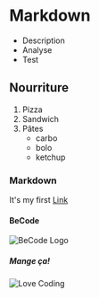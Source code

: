 # Markdown
- Description
- Analyse
- Test

## Nourriture
1. Pizza
2. Sandwich
3. Pâtes
    - carbo
    - bolo
    - ketchup

### Markdown
It's my first [Link](https://upload.wikimedia.org/wikipedia/commons/thumb/4/48/Markdown-mark.svg/1200px-Markdown-mark.svg.png)

#### BeCode
![BeCode Logo](https://upload.wikimedia.org/wikipedia/commons/thumb/4/48/Markdown-mark.svg/1200px-Markdown-mark.svg.png "MarkDown")

##### Mange ça!
![Love Coding](https://camo.githubusercontent.com/d41c677ec535dc1526cfdc0a7312bf5684f4e14fbc3d2b52ba39141b36bdf16d/687474703a2f2f692e696d6775722e636f6d2f4f556b4c692e676966)